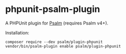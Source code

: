 # phpunit-psalm-plugin

A PHPUnit plugin for [Psalm](https://github.com/vimeo/psalm) (requires Psalm v4+).

Installation:

```
composer require --dev psalm/plugin-phpunit
vendor/bin/psalm-plugin enable psalm/plugin-phpunit
```
